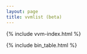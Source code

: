 ```yaml
---
layout: page
title: vvmlist (beta)
---
```


{% include vvm-index.html %}

{% include bin_table.html %}
